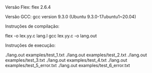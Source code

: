 Versão Flex: flex 2.6.4

Versão GCC: gcc version 9.3.0 (Ubuntu 9.3.0-17ubuntu1~20.04)

Instruções de compilação:

flex -o lex.yy.c lang.l
gcc lex.yy.c -o lang.out

Instruções de execução:

./lang.out examples/test_1.txt
./lang.out examples/test_2.txt
./lang.out examples/test_3.txt
./lang.out examples/test_4.txt
./lang.out examples/test_5_error.txt
./lang.out examples/test_6_error.txt
